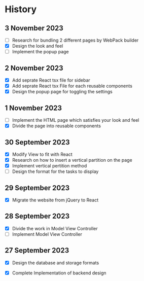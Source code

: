 # History 

## 3 November 2023
 - [ ] Research for bundling 2 different pages by WebPack builder
 - [x] Design the look and feel
 - [ ] Implement the popup page
## 2 November 2023
 - [x] Add seprate React tsx file for sidebar
 - [x] Add seprate React tsx File for each reusable components
 - [x] Design the popup page for toggling the settings
## 1 November 2023
 - [ ] Implement the HTML page which satisfies your look and feel
 - [X] Divide the page into reusable components
## 30 September 2023
 - [x] Modify View to fit with React
 - [x] Research on how to insert a vertical partition on the page
 - [x] Implement vertical pertition method
 - [ ] Design the format for the tasks to display
## 29 September 2023
 - [x] Migrate the website from jQuery to React
## 28 September 2023
 - [X] Divide the work in Model View Controller
 - [ ] Implement Model View Controller
## 27 September 2023
 - [X] Design the database and storage formats
 - [X] Complete Implementation of backend design


